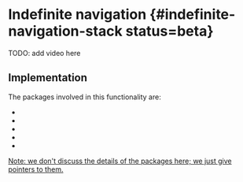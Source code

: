 # Indefinite navigation {#indefinite-navigation-stack status=beta}

TODO: add video here

## Implementation

The packages involved in this functionality are:


- <a class="number_name" href="+code_docs#apriltags_ros"/>
- <a class="number_name" href="+code_docs#fsm"/>
- <a class="number_name" href="+code_docs#indefinite_navigation"/>
- <a class="number_name" href="+code_docs#intersection_control"/>
- <a class="number_name" href="+code_docs#navigation"/>

Note: we don't discuss the details of the packages here; we just give pointers to them.
